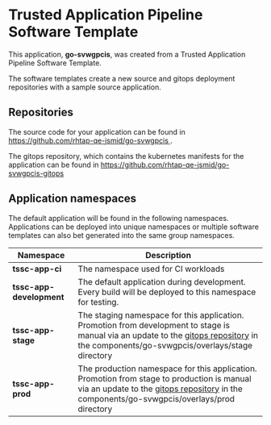 # Trusted Application Pipeline Software Template

This application, **go-svwgpcis**, was created from a Trusted Application Pipeline Software Template.

The software templates create a new source and gitops deployment repositories with a sample source application. 

## Repositories

The source code for your application can be found in [https://github.com/rhtap-qe-jsmid/go-svwgpcis ](https://github.com/rhtap-qe-jsmid/go-svwgpcis ).
 
The gitops repository, which contains the kubernetes manifests for the application can be found in 
[https://github.com/rhtap-qe-jsmid/go-svwgpcis-gitops ](https://github.com/rhtap-qe-jsmid/go-svwgpcis-gitops ) 

## Application namespaces 

The default application will be found in the following namespaces. Applications can be deployed into unique namespaces or multiple software templates can also bet generated into the same group namespaces.  

|  Namespace   |  Description   |  
| -------- | -------- |
| **tssc-app-ci** | The namespace used for CI workloads |
| **tssc-app-development** | The default application during development. Every build will be deployed to this namespace for testing. |
| **tssc-app-stage** | The staging namespace for this application. Promotion from development to stage is manual via an update to the [gitops repository](https://github.com/rhtap-qe-jsmid/go-svwgpcis-gitops ) in the components/go-svwgpcis/overlays/stage directory |
| **tssc-app-prod** | The production namespace for this application. Promotion from stage to production is manual via an update to the [gitops repository](https://github.com/rhtap-qe-jsmid/go-svwgpcis-gitops ) in the components/go-svwgpcis/overlays/prod directory |